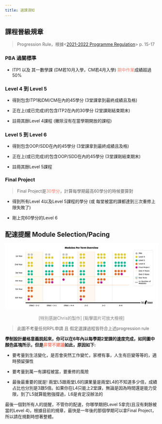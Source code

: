 ```yaml
---
title: 選課須知
---
```


## 課程晉級規章

> Progression Rule，根據<[2021-2022 Programme Regulation](https://london.ac.uk/sites/default/files/regulations/progregs-bsc-computer-science-2021-22.pdf)> p. 15-17

### PBA 過關標準

- ITP1 以及 其一數學課 (DM若10月入學，CM若4月入學) <span style="color: salmon">期中作業</span>成績超過50%

### Level 4 到 Level 5

- 得到包含ITP1和DM/CM在內的45學分 (3堂課拿到最終成績且及格)

- 正在上(或已完成)的包含ITP2在內的30學分 (2堂課剛結束期末)

- 註冊其餘Level 4課程 (撇除沒有在當學期開放的課程)

### Level 5 到 Level 6

- 得到包含OOP/SDD在內的45學分 (3堂課拿到最終成績且及格)

- 正在上(或已完成)的包含OOP/SDD在內的45學分 (3堂課剛結束期末)

- 註冊其餘Level 5課程

### Final Project

> Final Project是<span style="color: salmon">30學分</span>，計算每學期最高60學分的時候要算對

- 得到所有Level 4以及Level 5課程的學分 (或 每堂被當的課都達到三次重修上限失敗了)

- 剛上完60學分的Level 6

## 配速提醒 Module Selection/Pacing

<a href="./assets/images/Modules_Per_Semester_Overview.png" target="_new"><img src="./assets/images/Modules_Per_Semester_Overview.png" alt="Module Selection Per Term Overview"></a>

<p style="text-align: center; color: gray; text-size: 12px">[特別感謝Chris的製作] [點擊圖片可放大檢視]</p>

> 此圖不考量任何RPL申請 且 假定選課過程皆符合上述progression rule

**學制設計嚴格意義說起來，你可以在6年內以每學期2堂課的速度完成，如同圖中顏色區塊所示，但是<span style="color: salmon">非常不建議</span>如此，原因如下:**

- 要考量到生活變化，是否會突然工作變忙，家裡有事，人生有巨變等等的，適時預留彈性

- 要考量到萬一有課程被當，要重修的風險

- 最後最重要的就是! 兩堂L5跟兩堂L6的課業量是兩堂L4的不知道多少倍，成績占比也分別是3跟5倍。如果你在L4只能上2堂課，無論是因為時間還是能力受限，到了L5就算能勉強撐過，L6是肯定沒辦法的

最後一個對所有人的提醒，不管你的配速，你哪學期把Level 5拿完(且沒有剩餘被當的Level 4)，根據目前的規章，最快是一年後的那個學期可以拿Final Project，所以請在規劃時想著整體。